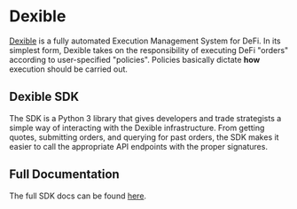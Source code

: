 # Dexible

[Dexible](https://dexible.io) is a fully automated Execution Management System for DeFi. In its simplest form, Dexible takes on the responsibility of executing DeFi "orders" according to user-specified "policies". Policies basically dictate **how** execution should be carried out. 

## Dexible SDK

The SDK is a Python 3 library that gives developers and trade strategists a simple way of interacting with the Dexible infrastructure. From getting quotes, submitting orders, and querying for past orders, the SDK makes it easier to call the appropriate API endpoints with the proper signatures.

## Full Documentation
The full SDK docs can be found [here](https://buidlhub.gitbook.io/dexible-sdk/). 
